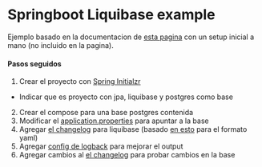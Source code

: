 # Springboot Liquibase example

Ejemplo basado en la documentacion de [esta pagina](https://www.baeldung.com/liquibase-refactor-schema-of-java-app)
con un setup inicial a mano (no incluido en la pagina).

#### Pasos seguidos
1. Crear el proyecto con [Spring Initialzr](https://start.spring.io/)
  - Indicar que es proyecto con jpa, liquibase y postgres como base
2. Crear el compose para una base postgres contenida
3. Modificar el [application.properties](src/main/resources/application.properties) para apuntar a la base
4. Agregar [el changelog](src/main/resources/db/changelog/db.changelog-master.yaml) para liquibase (basado [en esto](http://www.liquibase.org/documentation/yaml_format.html) para el formato yaml)
5. Agregar [config de logback](src/main/resources/logback.xml) para mejorar el output
6. Agregar cambios al [el changelog](src/main/resources/db/changelog/db.changelog-master.yaml) para probar cambios en la base
   